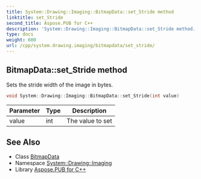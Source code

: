 ```yaml
---
title: System::Drawing::Imaging::BitmapData::set_Stride method
linktitle: set_Stride
second_title: Aspose.PUB for C++
description: 'System::Drawing::Imaging::BitmapData::set_Stride method. Sets the stride width of the image in bytes in C++.'
type: docs
weight: 600
url: /cpp/system.drawing.imaging/bitmapdata/set_stride/
---
```

## BitmapData::set_Stride method


Sets the stride width of the image in bytes.

```cpp
void System::Drawing::Imaging::BitmapData::set_Stride(int value)
```


| Parameter | Type | Description |
| --- | --- | --- |
| value | int | The value to set |

## See Also

* Class [BitmapData](../)
* Namespace [System::Drawing::Imaging](../../)
* Library [Aspose.PUB for C++](../../../)
